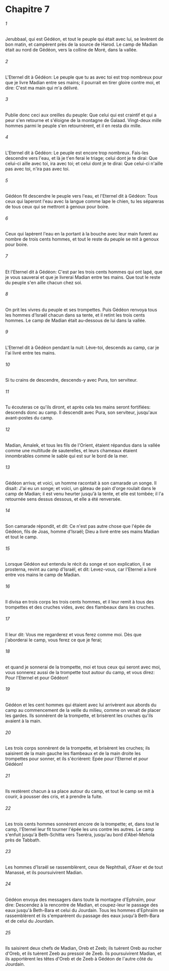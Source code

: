 # Chapitre 7

###### 1
Jerubbaal, qui est Gédéon, et tout le peuple qui était avec lui, se levèrent de bon matin, et campèrent près de la source de Harod. Le camp de Madian était au nord de Gédéon, vers la colline de Moré, dans la vallée.
###### 2
L'Eternel dit à Gédéon: Le peuple que tu as avec toi est trop nombreux pour que je livre Madian entre ses mains; il pourrait en tirer gloire contre moi, et dire: C'est ma main qui m'a délivré.
###### 3
Publie donc ceci aux oreilles du peuple: Que celui qui est craintif et qui a peur s'en retourne et s'éloigne de la montagne de Galaad. Vingt-deux mille hommes parmi le peuple s'en retournèrent, et il en resta dix mille.
###### 4
L'Eternel dit à Gédéon: Le peuple est encore trop nombreux. Fais-les descendre vers l'eau, et là je t'en ferai le triage; celui dont je te dirai: Que celui-ci aille avec toi, ira avec toi; et celui dont je te dirai: Que celui-ci n'aille pas avec toi, n'ira pas avec toi.
###### 5
Gédéon fit descendre le peuple vers l'eau, et l'Eternel dit à Gédéon: Tous ceux qui laperont l'eau avec la langue comme lape le chien, tu les sépareras de tous ceux qui se mettront à genoux pour boire.
###### 6
Ceux qui lapèrent l'eau en la portant à la bouche avec leur main furent au nombre de trois cents hommes, et tout le reste du peuple se mit à genoux pour boire.
###### 7
Et l'Eternel dit à Gédéon: C'est par les trois cents hommes qui ont lapé, que je vous sauverai et que je livrerai Madian entre tes mains. Que tout le reste du peuple s'en aille chacun chez soi.
###### 8
On prit les vivres du peuple et ses trompettes. Puis Gédéon renvoya tous les hommes d'Israël chacun dans sa tente, et il retint les trois cents hommes. Le camp de Madian était au-dessous de lui dans la vallée.
###### 9
L'Eternel dit à Gédéon pendant la nuit: Lève-toi, descends au camp, car je l'ai livré entre tes mains.
###### 10
Si tu crains de descendre, descends-y avec Pura, ton serviteur.
###### 11
Tu écouteras ce qu'ils diront, et après cela tes mains seront fortifiées: descends donc au camp. Il descendit avec Pura, son serviteur, jusqu'aux avant-postes du camp.
###### 12
Madian, Amalek, et tous les fils de l'Orient, étaient répandus dans la vallée comme une multitude de sauterelles, et leurs chameaux étaient innombrables comme le sable qui est sur le bord de la mer.
###### 13
Gédéon arriva; et voici, un homme racontait à son camarade un songe. Il disait: J'ai eu un songe; et voici, un gâteau de pain d'orge roulait dans le camp de Madian; il est venu heurter jusqu'à la tente, et elle est tombée; il l'a retournée sens dessus dessous, et elle a été renversée.
###### 14
Son camarade répondit, et dit: Ce n'est pas autre chose que l'épée de Gédéon, fils de Joas, homme d'Israël; Dieu a livré entre ses mains Madian et tout le camp.
###### 15
Lorsque Gédéon eut entendu le récit du songe et son explication, il se prosterna, revint au camp d'Israël, et dit: Levez-vous, car l'Eternel a livré entre vos mains le camp de Madian.
###### 16
Il divisa en trois corps les trois cents hommes, et il leur remit à tous des trompettes et des cruches vides, avec des flambeaux dans les cruches.
###### 17
Il leur dit: Vous me regarderez et vous ferez comme moi. Dès que j'aborderai le camp, vous ferez ce que je ferai;
###### 18
et quand je sonnerai de la trompette, moi et tous ceux qui seront avec moi, vous sonnerez aussi de la trompette tout autour du camp, et vous direz: Pour l'Eternel et pour Gédéon!
###### 19
Gédéon et les cent hommes qui étaient avec lui arrivèrent aux abords du camp au commencement de la veille du milieu, comme on venait de placer les gardes. Ils sonnèrent de la trompette, et brisèrent les cruches qu'ils avaient à la main.
###### 20
Les trois corps sonnèrent de la trompette, et brisèrent les cruches; ils saisirent de la main gauche les flambeaux et de la main droite les trompettes pour sonner, et ils s'écrièrent: Epée pour l'Eternel et pour Gédéon!
###### 21
Ils restèrent chacun à sa place autour du camp, et tout le camp se mit à courir, à pousser des cris, et à prendre la fuite.
###### 22
Les trois cents hommes sonnèrent encore de la trompette; et, dans tout le camp, l'Eternel leur fit tourner l'épée les uns contre les autres. Le camp s'enfuit jusqu'à Beth-Schitta vers Tseréra, jusqu'au bord d'Abel-Mehola près de Tabbath.
###### 23
Les hommes d'Israël se rassemblèrent, ceux de Nephthali, d'Aser et de tout Manassé, et ils poursuivirent Madian.
###### 24
Gédéon envoya des messagers dans toute la montagne d'Ephraïm, pour dire: Descendez à la rencontre de Madian, et coupez-leur le passage des eaux jusqu'à Beth-Bara et celui du Jourdain. Tous les hommes d'Ephraïm se rassemblèrent et ils s'emparèrent du passage des eaux jusqu'à Beth-Bara et de celui du Jourdain.
###### 25
Ils saisirent deux chefs de Madian, Oreb et Zeeb; ils tuèrent Oreb au rocher d'Oreb, et ils tuèrent Zeeb au pressoir de Zeeb. Ils poursuivirent Madian, et ils apportèrent les têtes d'Oreb et de Zeeb à Gédéon de l'autre côté du Jourdain.

